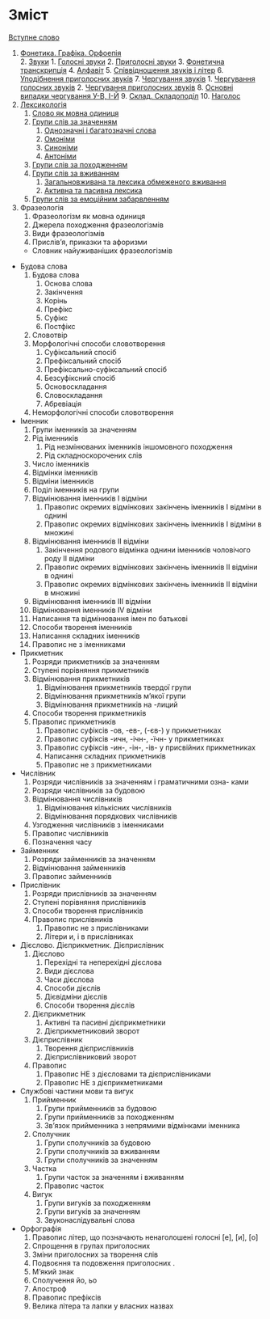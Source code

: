 # Зміст
[Вступне слово](vstup.md)
1. [Фонетика. Графіка. Орфоепія](1/fonetika_grafka_orfoepya.md)<br>
    2. [Звуки](1/golosn_zvuki.md)
        1. [Голосні звуки](1/golosn_zvuki.md)
        2. [Приголосні звуки](1/prigolosn_zvuki.md)
    3. [Фонетична транскрипція](1/fonetichna_transkriptsya.md)
    4. [Алфавіт](1/alfavt.md)
    5. [Співвідношення звуків і літер](1/spvvdnoshennya_zvukv__lter.md)
    6. [Уподібнення приголосних     звуків](1/upodbnennya_prigolosnih_zvukv.md)
    7. [Чергування звуків](1/cherguvannya_golosnih_zvukv.md)
        1. [Чергування голосних звуків](1/cherguvannya_golosnih_zvukv.md)
        2. [Чергування приголосних звуків](1/cherguvannya_prigolosnih_zvukv.md)
    8. [Основні випадки чергування У-В, І-Й](1/osnovn_vipadki_cherguvannya_u-v,_-i.md)
    9. [Склад. Складоподіл](1/sklad_skladopodl.md)
    10. [Наголос](1/nagolos.md)
2. [Лексикологія](1/leksikologya.md)
   1. [Слово як мовна одиниця](2/slovo_yak_movna_odinitsya.md)
   2. [Групи слів за значенням](2/odnoznachni_i_bagatoznachni_slova.md)
       1. [Однозначнi i багатозначнi слова](2/odnoznachni_i_bagatoznachni_slova.md)
       2. [Омонiми](2/omonimi.md)
       3. [Синонiми](2/sinonimi.md)
       4. [Антонiми](2/antonimi.md)
   3. [Групи слів за походженням](2/grupi_slv_za_pohodzhennyam.md)
   4. [Групи слів за вживанням](2/zagalnovzhivana_ta_leksika_obmezhenogo_vzhivannya.md)
       1. [Загальновживана та лексика обмеженого вживання](2/zagalnovzhivana_ta_leksika_obmezhenogo_vzhivannya.md)
       2. [Активна та пасивна лексика](2/aktivna_ta_pasivna_leksika.md)
   5. [Групи слів за емоційним забарвленням](2/grupi_slv_za_emotsinim_zabarvlennyam.md)
3. Фразеологія
   1. Фразеологізм як мовна одиниця
   2. Джерела походження фразеологізмів
   3. Види фразеологізмів
   4. Прислів’я, приказки та афоризми
   * Словник найуживаніших фразеологізмів
* Будова слова
    1. Будова слова
        1. Основа слова
        2. Закiнчення
        3. Корiнь
        4. Префiкс
        5. Суфiкс
        6. Постфiкс
    2.  Словотвiр
    3.  Морфологiчнi способи словотворення
        1. Суфiксальний спосiб
        2. Префiксальний спосiб
        3. Префiксально-суфiксальний спосiб
        4. Безсуфiксний спосiб
        5. Основоскладання
        6. Словоскладання
        7. Абревiацiя
    4. Неморфологiчнi способи словотворення
*  Iменник
    1. Групи iменникiв за значенням
    2. Рiд iменникiв
        1. Рiд незмiнюваних iменникiв iншомовного походження 
        2.  Рiд складноскорочених слiв 
    3. Число iменникiв 
    4. Вiдмiнки iменникiв
    5. Вiдмiни iменникiв 
    6. Подiл iменникiв на групи 
    7. Вiдмiнювання iменникiв I вiдмiни 
        1. Правопис окремих вiдмiнкових закiнчень iменникiв I вiдмiни в однинi
        2. Правопис окремих вiдмiнкових закiнчень iменникiв I вiдмiни в множинi 
    8. Вiдмiнювання iменникiв II вiдмiни
        1. Закiнчення родового вiдмiнка однини iменникiв чоловiчого роду II вiдмiни
        2. Правопис окремих вiдмiнкових закiнчень iменникiв II вiдмiни в однинi
        3. Правопис окремих вiдмiнкових закiнчень iменникiв II вiдмiни в множинi
    9. Вiдмiнювання iменникiв III вiдмiни
    10. Вiдмiнювання iменникiв IV вiдмiни 
    11. Написання та вiдмiнювання iмен по батьковi
    12. Способи творення iменникiв
    13. Написання складних iменникiв
    14. Правопис не з iменниками 
* Прикметник
    1. Розряди прикметникiв за значенням
    2. Ступенi порiвняння прикметникiв
    3. Вiдмiнювання прикметникiв
        1. Вiдмiнювання прикметникiв твердої групи
        2. Вiдмiнювання прикметникiв м’якої групи 
        3. Вiдмiнювання прикметникiв на -лиций
    4.  Способи творення прикметникiв 
    5.  Правопис прикметникiв 
        1. Правопис суфiксiв -ов, -ев-, (-єв-) у прикметниках
        2. Правопис суфiксiв -ичн, -iчн-, -їчн- у прикметниках
        3. Правопис суфiксiв -ин-, -iн-, -iв- у присвiйних прикметниках 
        4. Написання складних прикметникiв 
        5. Правопис не з прикметниками
* Числiвник
    1. Розряди числiвникiв за значенням i граматичними озна-
ками
    2. Розряди числiвникiв за будовою 
    3. Вiдмiнювання числiвникiв 
        1. Вiдмiнювання кiлькiсних числiвникiв
        2. Вiдмiнювання порядкових числiвникiв
    4. Узгодження числiвникiв з iменниками
    5. Правопис числiвникiв 
    6. Позначення часу
* Займенник 
    1. Розряди займенникiв за значенням
    2. Вiдмiнювання займенникiв
    3. Правопис займенникiв
* Прислiвник
    1. Розряди прислiвникiв за значенням
    2. Ступенi порiвняння прислiвникiв
    3. Способи творення прислiвникiв
    4. Правопис прислiвникiв
        1. Правопис не з прислiвниками
        2. Лiтери и, i в прислiвниках
* Дiєслово. Дiєприкметник. Дiєприслiвник
    1. Дiєслово
        1. Перехiднi та неперехiднi дiєслова
        2. Види дiєслова
        3. Часи дiєслова
        4. Способи дiєслiв
        5. Дiєвiдмiни дiєслiв
        6. Способи творення дiєслiв
    2. Дiєприкметник
        1. Активнi та пасивнi дiєприкметники
        2. Дiєприкметниковий зворот
    3. Дiєприслiвник
        1. Творення дiєприслiвникiв
        2. Дiєприслiвниковий зворот
    4. Правопис
        1. Правопис НЕ з дiєcловами та дiєприслiвниками
        2. Правопис НЕ з дiєприкметниками
* Службовi частини мови та вигук
    1. Прийменник
        1. Групи прийменникiв за будовою
        2. Групи прийменникiв за походженням
        3. Зв’язок прийменника з непрямими вiдмiнками
iменника
    2. Сполучник
        1. Групи сполучникiв за будовою
        2. Групи сполучникiв за вживанням
        3. Групи сполучникiв за значенням
    3. Частка
        1. Групи часток за значенням i вживанням
        2. Правопис часток
    4.  Вигук
        1. Групи вигукiв за походженням
        2. Групи вигукiв за значенням
        3. Звуконаслiдувальнi слова
* Оpфографiя
    1. Правопис лiтер, що позначають ненаголошенi голоснi [е], [и], [о]
    2. Спрощення в групах приголосних
    3. Змiни приголосних за творення слiв
    4. Подвоєння та подовження приголосних .
    5. М’який знак
    6. Сполучення йо, ьо
    7. Апостроф 
    8. Правопис префiксiв
    9. Велика літера та лапки у власних назвах
